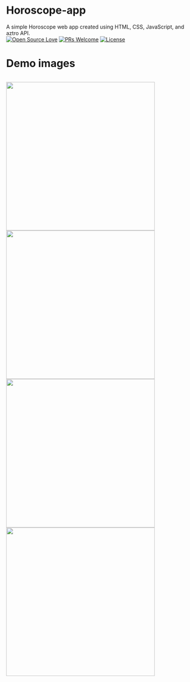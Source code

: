 # Horoscope-app
A simple Horoscope web app created using HTML, CSS, JavaScript, and aztro API.
<br>
[![Open Source Love](https://badges.frapsoft.com/os/v2/open-source.svg?v=103)](https://github.com/ellerbrock/open-source-badges/)
[![PRs Welcome](https://img.shields.io/badge/PRs-welcome-brightgreen.svg?style=flat-square)](http://makeapullrequest.com)
[![License](https://img.shields.io/badge/License-Apache%202.0-blue.svg)](https://opensource.org/licenses/Apache-2.0)
<br>

# Demo images
<code>
<img  height='400' src="https://github.com/arwazkhan189/Horoscope-app/blob/main/demo-images/1.png">
<img  height='400' src="https://github.com/arwazkhan189/Horoscope-app/blob/main/demo-images/2.png">
<img  height='400' src="https://github.com/arwazkhan189/Horoscope-app/blob/main/demo-images/3.jpg">
<img  height='400' src="https://github.com/arwazkhan189/Horoscope-app/blob/main/demo-images/4.jpg">
</code>
